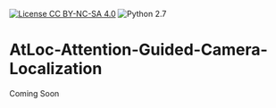 [![License CC BY-NC-SA 4.0](https://img.shields.io/badge/license-CC4.0-blue.svg)](https://github.com/BingCS/AtLoc/blob/master/README.md)
![Python 2.7](https://img.shields.io/badge/python-2.7-green.svg)
# AtLoc-Attention-Guided-Camera-Localization
Coming Soon
